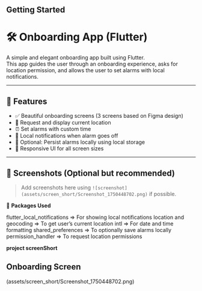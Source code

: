 
## Getting Started
# 🛠️ Onboarding App (Flutter)

A simple and elegant onboarding app built using Flutter.  
This app guides the user through an onboarding experience, asks for location permission, and allows the user to set alarms with local notifications.

---

## 🚀 Features

- ✅ Beautiful onboarding screens (3 screens based on Figma design)
- 📍 Request and display current location
- ⏰ Set alarms with custom time
- 🔔 Local notifications when alarm goes off
- 💾 Optional: Persist alarms locally using local storage
- 📱 Responsive UI for all screen sizes

---

## 📸 Screenshots (Optional but recommended)

> Add screenshots here using `![screenshot](assets/screen_short/Screenshot_1750448702.png)` if possible.

🧰 **Packages Used**

flutter_local_notifications =>	For showing local notifications
location and geocoding =>	To get user’s current location
intl =>	For date and time formatting
shared_preferences =>	To optionally save alarms locally
permission_handler => To request location permissions


**project screenShort**

## Onboarding Screen
(assets/screen_short/Screenshot_1750448702.png)